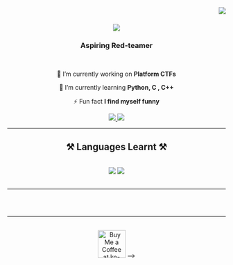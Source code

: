 <img align="right" src="https://visitor-badge.laobi.icu/badge?page_id=mi3fit.mi3fit" />

<h1 align="center">
    <img src="https://readme-typing-svg.herokuapp.com/?font=Righteous&size=35&center=true&color=CA0C16FF&vCenter=true&width=500&height=70&duration=4000&lines=Hi+There!+👋;+I'm+Neema!;Also+known+as+mi3fit+;Welcome+to...;My+Work+in+progress.;" />
</h1>

<h3 align="center">Aspiring Red-teamer</h3>

<br/>

<div align="center">
 
 🔭 I’m currently working on **Platform CTFs**
 
 🌱 I’m currently learning **Python, C , C++**
 
⚡ Fun fact **I find myself funny**

 </div>
 
<div align="center"> 
  <a href="neetanu89@gmail.com">
    <img src="https://img.shields.io/badge/Gmail-333333?style=for-the-badge&logo=gmail&logoColor=red" />
  </a>
  <a href="www.linkedin.com/in/neema-mutanu-268920241" target="_blank">
    <img src="https://img.shields.io/badge/LinkedIn-0077B5?style=for-the-badge&logo=linkedin&logoColor=white" target="_blank" />
  </a>
  <a href=" target="_blank">
 
  </a>
</div>

 <hr/>
 
<h2 align="center">⚒️ Languages Learnt  ⚒️</h2>
<br/>
<div align="center">
    <img src="https://skillicons.dev/icons?i=html,css,vscode,github,git" />
    <img src="https://skillicons.dev/icons?i=python,javascript,firebase,c,java,mysql" /><br>
</div>

<br/>
<hr/>



<br/><br/>

<hr/>

<br/>

<div align="center">
<a href=https://ko-fi.com/mi3fit'' target='_blank'><img height='64' style='border:0px;height:64px;' src='https://storage.ko-fi.com/cdn/kofi1.png?v=3' border='0' alt='Buy Me a Coffee at ko-fi.com' /></a>
-->
